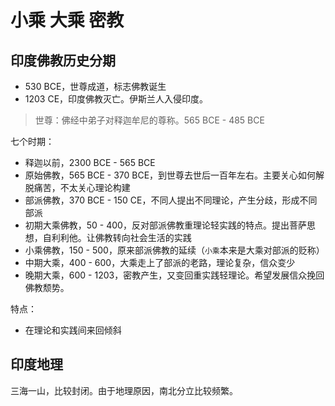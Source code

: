 # 小乘 大乘 密教

## 印度佛教历史分期

- 530 BCE，世尊成道，标志佛教诞生
- 1203 CE，印度佛教灭亡。伊斯兰人入侵印度。

> 世尊：佛经中弟子对释迦牟尼的尊称。565 BCE - 485 BCE

七个时期：

- 释迦以前，2300 BCE - 565 BCE
- 原始佛教，565 BCE - 370 BCE，到世尊去世后一百年左右。主要关心如何解脱痛苦，不太关心理论构建
- 部派佛教，370 BCE - 150 CE，不同人提出不同理论，产生分歧，形成不同部派
- 初期大乘佛教，50 - 400，反对部派佛教重理论轻实践的特点。提出菩萨思想，自利利他。让佛教转向社会生活的实践
- 小乘佛教，150 - 500，原来部派佛教的延续（`小乘`本来是大乘对部派的贬称）
- 中期大乘，400 - 600，大乘走上了部派的老路，理论复杂，信众变少
- 晚期大乘，600 - 1203，密教产生，又变回重实践轻理论。希望发展信众挽回佛教颓势。

特点：

- 在理论和实践间来回倾斜

## 印度地理

三海一山，比较封闭。由于地理原因，南北分立比较频繁。
